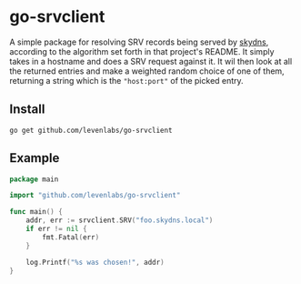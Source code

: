# go-srvclient

A simple package for resolving SRV records being served by
[skydns](https://github.com/skynetservices/skydns), according to the algorithm
set forth in that project's README. It simply takes in a hostname and does a SRV
request against it. It wil then look at all the returned entries and make a
weighted random choice of one of them, returning a string which is the
`"host:port"` of the picked entry.

## Install

    go get github.com/levenlabs/go-srvclient

## Example

```go
package main

import "github.com/levenlabs/go-srvclient"

func main() {
	addr, err := srvclient.SRV("foo.skydns.local")
	if err != nil {
		fmt.Fatal(err)
	}

	log.Printf("%s was chosen!", addr)
}
```
